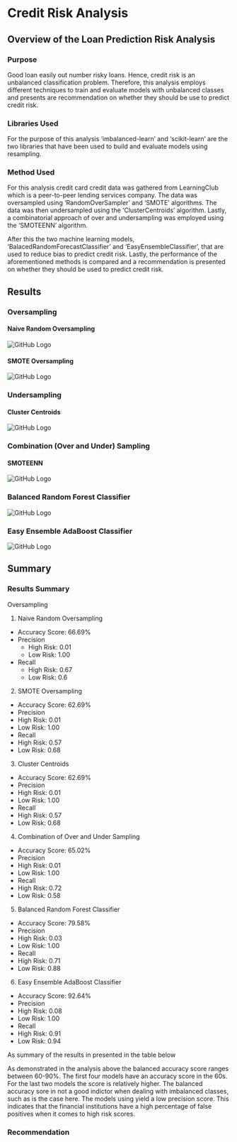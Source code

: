 # Credit Risk Analysis

## Overview of the Loan Prediction Risk Analysis
### Purpose
Good loan easily out number risky loans. Hence, credit risk is an unbalanced classification problem. Therefore, this analysis employs different techniques to train and evaluate models with unbalanced classes and presents are recommendation on whether they should be use to predict credit risk.
### Libraries Used
For the purpose of this analysis ‘imbalanced-learn’ and ‘scikit-learn’ are the two libraries that have been used to build and evaluate models using resampling.
### Method Used
For this analysis credit card credit data was gathered from LearningClub which is a peer-to-peer lending services company. The data was oversampled using ‘RandomOverSampler’ and ‘SMOTE’ algorithms. The data was then undersampled using the ‘ClusterCentroids’ algorithm. Lastly, a combinatorial approach of over and undersampling was employed using the ‘SMOTEENN’ algorithm.

After this the two machine learning models, ‘BalacedRandomForecastClassifier’ and ‘EasyEnsembleClassifier’, that are used to reduce bias to predict credit risk. Lastly, the performance of the aforementioned methods is compared and a recommendation is presented on whether they should be used to predict credit risk.

## Results


### Oversampling 
#### Naive Random Oversampling
![GitHub Logo](https://github.com/shayanafzal/Credit_Risk_Analysis/blob/6c3a8edc51765ccc3237991d1767dd922d2d62ce/Resources/Naive%20Random%20Oversampling.png)
#### SMOTE Oversampling
![GitHub Logo](https://github.com/shayanafzal/Credit_Risk_Analysis/blob/6c3a8edc51765ccc3237991d1767dd922d2d62ce/Resources/SMOTE%20Oversampling.png)

### Undersampling
#### Cluster Centroids
![GitHub Logo](https://github.com/shayanafzal/Credit_Risk_Analysis/blob/6c3a8edc51765ccc3237991d1767dd922d2d62ce/Resources/Undersampling%20ClusterCentroids.png)

### Combination (Over and Under) Sampling
#### SMOTEENN
![GitHub Logo](https://github.com/shayanafzal/Credit_Risk_Analysis/blob/6c3a8edc51765ccc3237991d1767dd922d2d62ce/Resources/Combination%20Smoteenn.png)

### Balanced Random Forest Classifier
![GitHub Logo](https://github.com/shayanafzal/Credit_Risk_Analysis/blob/6c3a8edc51765ccc3237991d1767dd922d2d62ce/Resources/Balanced%20Random%20Forest%20Classifier.png)
### Easy Ensemble AdaBoost Classifier
![GitHub Logo](https://github.com/shayanafzal/Credit_Risk_Analysis/blob/6c3a8edc51765ccc3237991d1767dd922d2d62ce/Resources/Easy%20Ensemble%20AdaBoost%20Classifier.png)

## Summary
### Results Summary




Oversampling 
1.	Naive Random Oversampling
*   Accuracy Score: 66.69%
*   Precision
    * High Risk: 0.01
    * Low Risk: 1.00
*   Recall
    *	High Risk: 0.67
    *	Low Risk: 0.6

2.	SMOTE Oversampling
*	Accuracy Score: 62.69%
*	Precision
   *	High Risk: 0.01
   *	Low Risk: 1.00
*	Recall
   *	High Risk: 0.57
   *	Low Risk: 0.68

3. Cluster Centroids
*	Accuracy Score: 62.69%
*	Precision
   *	High Risk: 0.01
   *	Low Risk: 1.00
*	Recall
   *	High Risk: 0.57
   *	Low Risk: 0.68

4. Combination of Over and Under Sampling
*	Accuracy Score: 65.02%
*	Precision
   *	High Risk: 0.01
   *	Low Risk: 1.00
*	Recall
   *	High Risk: 0.72
   *	Low Risk: 0.58

5. Balanced Random Forest Classifier
*	Accuracy Score: 79.58%
*	Precision
   *	High Risk: 0.03
   *	Low Risk: 1.00
*	Recall
   *	High Risk: 0.71
   *	Low Risk: 0.88

6. Easy Ensemble AdaBoost Classifier
*	Accuracy Score: 92.64%
*	Precision
   *	High Risk: 0.08
   *	Low Risk: 1.00
*	Recall
   *	High Risk: 0.91
   *	Low Risk: 0.94






As summary of the results in presented in the table below

As demonstrated in the analysis above the balanced accuracy score ranges between 60-90%. The first four models have an accuracy score in the 60s. For the last two models the score is relatively higher. The balanced accuracy sore in not a good indictor when dealing with imbalanced classes, such as is the case here.
The models using yield a low precision score. This indicates that the financial institutions have a high percentage of false positives when it comes to high risk scores. 
  


### Recommendation



